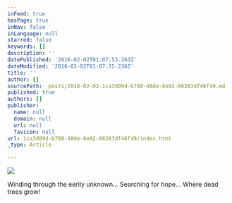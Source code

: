 ```yaml
---
inFeed: true
hasPage: true
inNav: false
inLanguage: null
starred: false
keywords: []
description: ''
datePublished: '2016-02-02T01:07:53.163Z'
dateModified: '2016-02-02T01:07:25.236Z'
title: ''
author: []
sourcePath: _posts/2016-02-02-1ca3d09d-b708-48de-8e92-66283df46f49.md
published: true
authors: []
publisher:
  name: null
  domain: null
  url: null
  favicon: null
url: 1ca3d09d-b708-48de-8e92-66283df46f49/index.html
_type: Article

---
```

![](https://s3-us-west-2.amazonaws.com/the-grid-img/p/93ee6993aeb0e9627fff7e3896d7cbb6a347e65b.jpg)

Winding through the eerily unknown... Searching for hope... Where dead trees grow!